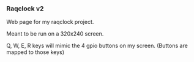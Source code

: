 ### Raqclock v2
Web page for my raqclock project.

Meant to be run on a 320x240 screen.

Q, W, E, R keys will mimic the 4 gpio buttons on my screen. (Buttons are mapped to those keys)
